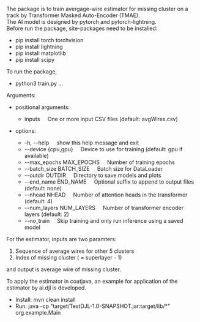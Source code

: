 The package is to train avergage-wire estimator for missing cluster on a track by Transformer Masked Auto-Encoder (TMAE).\
The AI model is designed by pytorch and pytorch-lightning.\
Before run the package, site-packages need to be installed:
- pip install torch torchvision
- pip install lightning
- pip install matplotlib
- pip install scipy
  
To run the package,
- python3 train.py ...

Arguments:
  - positional arguments:
    - inputs      &nbsp;&nbsp;&nbsp;          One or more input CSV files (default: avgWires.csv)

  - options:
    - -h, --help       &nbsp;&nbsp;&nbsp;     show this help message and exit
    - --device {cpu,gpu}   &nbsp;&nbsp;&nbsp; Device to use for training (default: gpu if available)
    - --max_epochs MAX_EPOCHS  &nbsp;&nbsp;&nbsp;      Number of training epochs
    - --batch_size BATCH_SIZE  &nbsp;&nbsp;&nbsp;        Batch size for DataLoader
    - --outdir OUTDIR     &nbsp;&nbsp;&nbsp;  Directory to save models and plots
    - --end_name END_NAME &nbsp;&nbsp;&nbsp;  Optional suffix to append to output files (default: none)
    - --nhead NHEAD    &nbsp;&nbsp;&nbsp;     Number of attention heads in the transformer (default: 4)
    - --num_layers NUM_LAYERS   &nbsp;&nbsp;&nbsp;        Number of transformer encoder layers (default: 2)
    - --no_train     &nbsp;&nbsp;&nbsp;       Skip training and only run inference using a saved model

For the estimator, inputs are two paramters:
  1. Sequence of average wires for other 5 clusters
  2. Index of missing cluster ( = superlayer - 1)
     
and output is average wire of missing cluster.

To apply the estimator in coatjava, an example for application of the estimator by ai.djl is developed.
- Install: mvn clean install
- Run: java -cp "target/TestDJL-1.0-SNAPSHOT.jar:target/lib/*" org.example.Main
